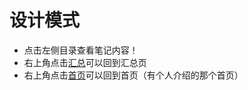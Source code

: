 # 设计模式

- 点击左侧目录查看笔记内容！
- 右上角点击[汇总](/README.md)可以回到汇总页
- 右上角点击[首页](https://yujiayue123.github.io/docsify_knowledge_base_home)可以回到首页（有个人介绍的那个首页）
